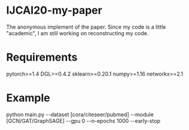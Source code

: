# IJCAI20-my-paper
The anonymous implement of the paper. Since my code is a little "academic", I am still working on reconstructing my code. 

# Requirements
pytorch>=1.4
DGL>=0.4.2
sklearn>=0.20.1
numpy>=1.16
networkx>=2.1

# Example 
python main.py --dataset [cora/citeseer/pubmed] --module [GCN/GAT/GraphSAGE] --gpu 0 --n-epochs 1000 --early-stop
